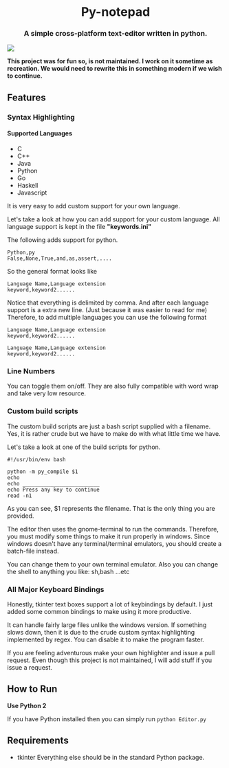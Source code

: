<p align="center">
<h1 align="center"> Py-notepad </h1>

<h3 align="center">A simple cross-platform text-editor written in python.</h3>

<img src="https://raw.githubusercontent.com/GnikDroy/py-notepad/master/screenshots/screenshot.png">
</p>

**This project was for fun so, is not maintained. I work on it sometime as recreation. We would need to rewrite this in something
modern if we wish to continue.**

## Features
### Syntax Highlighting
#### Supported Languages
- C
- C++
- Java
- Python
- Go
- Haskell
- Javascript

It is very easy to add custom support for your own language.

Let's take a look at how you can add support for your custom language.
All language support is kept in the file **"keywords.ini"**

The following adds support for python.
```
Python,py
False,None,True,and,as,assert,....
```

So the general format looks like

```
Language Name,Language extension
keyword,keyword2......
```

Notice that everything is delimited by comma.
And after each language support is a extra new line. 
(Just because it was easier to read for me)
Therefore, to add multiple languages you can use the following format

```
Language Name,Language extension
keyword,keyword2......

Language Name,Language extension
keyword,keyword2......

```

### Line Numbers
You can toggle them on/off. They are also fully compatible with word wrap
and take very low resource.

### Custom build scripts
The custom build scripts are just a bash script supplied with a filename.
Yes, it is rather crude but we have to make do with what little time we have.

Let's take a look at one of the build scripts for python.

```
#!/usr/bin/env bash

python -m py_compile $1
echo
echo _________________________
echo Press any key to continue
read -n1
```

As you can see, $1 represents the filename.
That is the only thing you are provided.

The editor then uses the gnome-terminal to run the commands.
Therefore, you must modify some things to make it run properly in windows.
Since windows doesn't have any terminal/terminal emulators, you should create a batch-file instead.

You can change them to your own terminal emulator.
Also you can change the shell to anything you like: sh,bash ...etc

 
### All Major Keyboard Bindings
Honestly, tkinter text boxes support a lot of keybindings by default.
I just added some common bindings to make using it more productive.

It can handle fairly large files unlike the windows version. If something slows down, then it is due to the crude custom syntax highlighting implemented by regex.
You can disable it to make the program faster.

If you are feeling adventurous make your own highlighter and issue a pull request.
Even though this project is not maintained, I will add stuff if you issue a request. 
 
## How to Run

**Use Python 2**

If you have Python installed then you can simply run `python Editor.py`


## Requirements
- tkinter
Everything else should be in the standard Python package.

